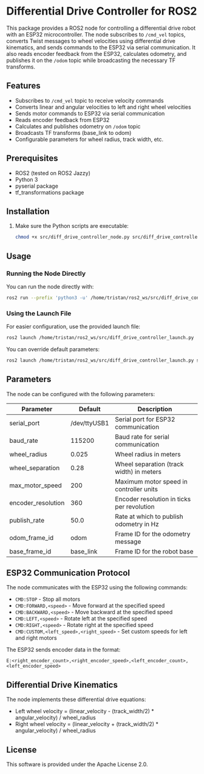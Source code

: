# Differential Drive Controller for ROS2

This package provides a ROS2 node for controlling a differential drive robot with an ESP32 microcontroller. The node subscribes to `/cmd_vel` topics, converts Twist messages to wheel velocities using differential drive kinematics, and sends commands to the ESP32 via serial communication. It also reads encoder feedback from the ESP32, calculates odometry, and publishes it on the `/odom` topic while broadcasting the necessary TF transforms.

## Features

- Subscribes to `/cmd_vel` topic to receive velocity commands
- Converts linear and angular velocities to left and right wheel velocities
- Sends motor commands to ESP32 via serial communication
- Reads encoder feedback from ESP32
- Calculates and publishes odometry on `/odom` topic
- Broadcasts TF transforms (base_link to odom)
- Configurable parameters for wheel radius, track width, etc.

## Prerequisites

- ROS2 (tested on ROS2 Jazzy)
- Python 3
- pyserial package
- tf_transformations package

## Installation

1. Make sure the Python scripts are executable:
   ```bash
   chmod +x src/diff_drive_controller_node.py src/diff_drive_controller_launch.py
   ```

## Usage

### Running the Node Directly

You can run the node directly with:

```bash
ros2 run --prefix 'python3 -u' /home/tristan/ros2_ws/src/diff_drive_controller_node.py
```

### Using the Launch File

For easier configuration, use the provided launch file:

```bash
ros2 launch /home/tristan/ros2_ws/src/diff_drive_controller_launch.py
```

You can override default parameters:

```bash
ros2 launch /home/tristan/ros2_ws/src/diff_drive_controller_launch.py serial_port:=/dev/ttyUSB0 wheel_radius:=0.03
```

## Parameters

The node can be configured with the following parameters:

| Parameter | Default | Description |
|-----------|---------|-------------|
| serial_port | /dev/ttyUSB1 | Serial port for ESP32 communication |
| baud_rate | 115200 | Baud rate for serial communication |
| wheel_radius | 0.025 | Wheel radius in meters |
| wheel_separation | 0.28 | Wheel separation (track width) in meters |
| max_motor_speed | 200 | Maximum motor speed in controller units |
| encoder_resolution | 360 | Encoder resolution in ticks per revolution |
| publish_rate | 50.0 | Rate at which to publish odometry in Hz |
| odom_frame_id | odom | Frame ID for the odometry message |
| base_frame_id | base_link | Frame ID for the robot base |

## ESP32 Communication Protocol

The node communicates with the ESP32 using the following commands:

- `CMD:STOP` - Stop all motors
- `CMD:FORWARD,<speed>` - Move forward at the specified speed
- `CMD:BACKWARD,<speed>` - Move backward at the specified speed
- `CMD:LEFT,<speed>` - Rotate left at the specified speed
- `CMD:RIGHT,<speed>` - Rotate right at the specified speed
- `CMD:CUSTOM,<left_speed>,<right_speed>` - Set custom speeds for left and right motors

The ESP32 sends encoder data in the format:
```
E:<right_encoder_count>,<right_encoder_speed>,<left_encoder_count>,<left_encoder_speed>
```

## Differential Drive Kinematics

The node implements these differential drive equations:
- Left wheel velocity = (linear_velocity - (track_width/2) * angular_velocity) / wheel_radius
- Right wheel velocity = (linear_velocity + (track_width/2) * angular_velocity) / wheel_radius

## License

This software is provided under the Apache License 2.0.
